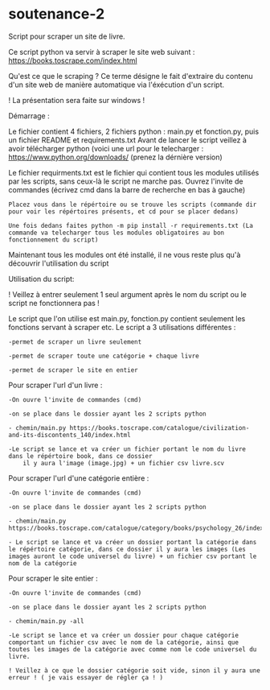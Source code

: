 # soutenance-2
Script pour scraper un site de livre.

Ce script python va servir à scraper le site web suivant : https://books.toscrape.com/index.html

Qu'est ce que le scraping ? Ce terme désigne le fait d'extraire du contenu d'un site web de manière automatique via l'éxécution d'un script.

! La présentation sera faite sur windows !

Démarrage :

Le fichier contient 4 fichiers, 2 fichiers python : main.py et fonction.py,  puis un fichier README et requirements.txt
Avant de lancer le script veillez à avoir télécharger python (voici une url pour le telecharger : https://www.python.org/downloads/ (prenez la dérnière version)

Le fichier requirments.txt est le fichier qui contient tous les modules utilisés par les scripts, sans ceux-là le script ne marche pas.
	Ouvrez l'invite de commandes (écrivez cmd dans la barre de recherche en bas à gauche)
	
	Placez vous dans le répértoire ou se trouve les scripts (commande dir pour voir les répértoires présents, et cd pour se placer dedans)
	
	Une fois dedans faites python -m pip install -r requirements.txt (La commande va telecharger tous les modules obligatoires au bon fonctionnement du script)

Maintenant tous les modules ont été installé, il ne vous reste plus qu'à découvrir l'utilisation du script

Utilisation du script:

! Veillez à entrer seulement 1 seul argument après le nom du script ou le script ne fonctionnera pas !

Le script que l'on utilise est main.py, fonction.py contient seulement les fonctions servant à scraper etc. 
Le script a 3 utilisations différentes : 

	-permet de scraper un livre seulement
	
	-permet de scraper toute une catégorie + chaque livre
	
	-permet de scraper le site en entier
	
Pour scraper l'url d'un livre :

	-On ouvre l'invite de commandes (cmd)
	
	-on se place dans le dossier ayant les 2 scripts python
	
	- chemin/main.py https://books.toscrape.com/catalogue/civilization-and-its-discontents_140/index.html
	
	-Le script se lance et va créer un fichier portant le nom du livre dans le répértoire book, dans ce dossier 
		il y aura l'image (image.jpg) + un fichier csv livre.scv
		
Pour scraper l'url d'une catégorie entière : 

	-On ouvre l'invite de commandes (cmd)
	
	-on se place dans le dossier ayant les 2 scripts python
	
	- chemin/main.py https://books.toscrape.com/catalogue/category/books/psychology_26/index.html
	
	- Le script se lance et va créer un dossier portant la catégorie dans le répértoire catégorie, dans ce dossier il y aura les images (Les images auront le code universel du livre) + un fichier csv portant le nom de la catégorie

Pour scraper le site entier :

	-On ouvre l'invite de commandes (cmd)
	
	-on se place dans le dossier ayant les 2 scripts python
	
	- chemin/main.py -all
	
	-Le script se lance et va créer un dossier pour chaque catégorie comportant un fichier csv avec le nom de la catégorie, ainsi que toutes les images de la catégorie avec comme nom le code universel du livre.
	
	! Veillez à ce que le dossier catégorie soit vide, sinon il y aura une erreur ! ( je vais essayer de régler ça ! )
